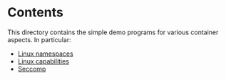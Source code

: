 # Contents

This directory contains the simple demo programs for various container aspects. In particular:

- [Linux namespaces](namespaces)
- [Linux capabilities](capabilities)
- [Seccomp](seccomp)
